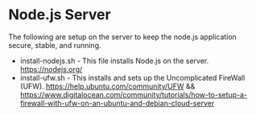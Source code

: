 # Node.js Server

The following are setup on the server to keep the node.js application secure, stable, and running.

* install-nodejs.sh - This file installs Node.js on the server. https://nodejs.org/
* install-ufw.sh - This installs and sets up the Uncomplicated FireWall (UFW). https://help.ubuntu.com/community/UFW && https://www.digitalocean.com/community/tutorials/how-to-setup-a-firewall-with-ufw-on-an-ubuntu-and-debian-cloud-server
